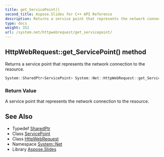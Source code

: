 ```yaml
---
title: get_ServicePoint()
second_title: Aspose.Slides for C++ API Reference
description: Returns a service point that represents the network connection to the resource.
type: docs
weight: 352
url: /system.net/httpwebrequest/get_servicepoint/
---
```

## HttpWebRequest::get_ServicePoint() method


Returns a service point that represents the network connection to the resource.

```cpp
System::SharedPtr<ServicePoint> System::Net::HttpWebRequest::get_ServicePoint()
```


### Return Value

A service point that represents the network connection to the resource.

## See Also

* Typedef [SharedPtr](../../../system/sharedptr/)
* Class [ServicePoint](../../servicepoint/)
* Class [HttpWebRequest](../)
* Namespace [System::Net](../../)
* Library [Aspose.Slides](../../../)